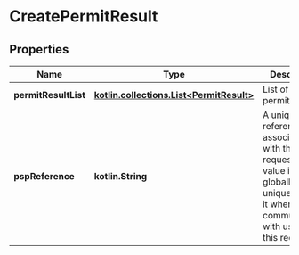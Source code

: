 
# CreatePermitResult

## Properties
Name | Type | Description | Notes
------------ | ------------- | ------------- | -------------
**permitResultList** | [**kotlin.collections.List&lt;PermitResult&gt;**](PermitResult.md) | List of new permits. |  [optional]
**pspReference** | **kotlin.String** | A unique reference associated with the request. This value is globally unique; quote it when communicating with us about this request. |  [optional]



